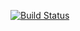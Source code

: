 [![Build Status](https://travis-ci.org/kkhuong/PEARC17-Abstract.svg?branch=master)](https://travis-ci.org/kkhuong/PEARC17-Abstract)

